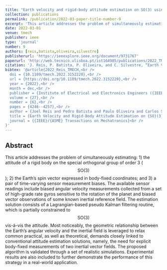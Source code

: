 ```yaml
---
title: "Earth velocity and rigid-body attitude estimation on SO(3) using biased measurements"
collection: publications
permalink: /publication/2022-03-paper-title-number-9
excerpt: 'This article addresses the problem of simultaneously estimating: 1) the attitude of a rigid body on the special orthogonal group of order 3; 2) the Earth’s spin vector expressed in body-fixed coordinates; and 3) a pair of time-varying sensor measurement biases.'
date: 2022-03-01
venue: tmech
publisher: ieee
type: 'journal'
number: 9
authors: [reis,batista,oliveira,silvestre]
publisherurl: 'https://ieeexplore.ieee.org/document/9731767'
paperurl: 'http://web.tecnico.ulisboa.pt/ist164985/publications/2022_TMECH_Earth_Velocity_and_Rigid-Body_Attitude_Estimation_on_SO3_Using_Biased_Measurements.pdf'
citation: 'J. Reis, P. Batista, P. Oliveira, and C. Silvestre, “Earth Velocity and Rigid-Body Attitude Estimation on SO(3) Using Biased Measurements,” IEEE/ASME Transactions on Mechatronics, vol. 27, no. 6. Institute of Electrical and Electronics Engineers (IEEE), pp. 4246–4257, Dec. 2022.'
bibtex: '@article{2022_Reis_TMECH,<br />
  doi = {10.1109/tmech.2022.3152220},<br />
  url = {https://doi.org/10.1109/tmech.2022.3152220},<br />
  year = {2022},<br />
  month = dec,<br />
  publisher = {Institute of Electrical and Electronics Engineers ({IEEE})},<br />
  volume = {27},<br />
  number = {6},<br />
  pages = {4246--4257},<br />
  author = {Joel Reis and Pedro Batista and Paulo Oliveira and Carlos Silvestre},<br />
  title = {Earth Velocity and Rigid-Body Attitude Estimation on {SO}(3) Using Biased Measurements},<br />
  journal = {{IEEE}/{ASME} Transactions on Mechatronics}<br />
}'
---
```

**Abstract**
---
This article addresses the problem of simultaneously estimating: 1) the attitude of a rigid body on the special orthogonal group of order 3 ( $$\mathsf {SO}(3)$$ ); 2) the Earth’s spin vector expressed in body-fixed coordinates; and 3) a pair of time-varying sensor measurement biases.
The available sensor readings include biased angular velocity measurements collected from a set of high-grade rate gyros sensitive to the rotation of the planet and biased vector observations of some known inertial reference field.
The estimation solution consists of a Lagrangian-based pseudo Kalman filtering routine, which is partially constrained to $$\mathsf {SO}(3)$$ vis-á-vis the attitude.
Most noticeably, the geometric relationship between the Earth’s angular velocity and the inertial field is leveraged to relax common practical, as well as theoretical, demands closely linked to conventional attitude estimation solutions, namely, the need for explicit body-fixed measurements of two inertial vector fields.
The proposed algorithm is validated through a set of realistic simulations.
Experimental results are also included to further demonstrate the performance of this strategy in a real-world application.